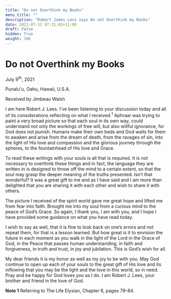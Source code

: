 ```yaml
---
title: "Do not Overthink my Books"
menu_title: ""
description: "Robert James Less says Do not Overthink my Books"
date: 2021-07-12 07:21:03+11:00
draft: False
hidden: True
weight: 386
---
```

# Do not Overthink my Books

July 9<sup>th</sup>, 2021 

Punalu'u, Oahu, Hawaii, U.S.A.

Received by Jimbeau Walsh   



I am here Robert J. Lees.  I’ve been listening to your discussion today and all of its considerations reflecting on what I received.<sup>1</sup> Aphraar was trying to paint a very broad picture so that each soul in its own way, could understand not only the workings of free will, but also willful ignorance, for God does not punish. Humans make their own beds and God waits for them to awaken and arise from the dream of death, from the ravages of sin, into the light of His love and compassion and the glorious journey through the spheres, to the fountainhead of His love and Grace. 

To read these writings with your souls is all that is required. It is not necessary to overthink these things and in fact, the language they are written in is designed to throw off the mind to a certain extent, so that the soul may grasp the deeper meaning of the truths presented. Isn’t that wonderful? It was a great gift to me and as I have said and I am more than delighted that you are sharing it with each other and wish to share it with others. 

The picture I received of the spirit world gave me great hope and lifted me from fear into faith. Brought me into my soul from a curious mind to the peace of God’s Grace. So again, I thank you, I am with you, and I hope I have provided some guidance on what you have read today. 

I wish to say as well, that it is fine to look back on one’s errors and not repeat them, for that is a lesson learned. But how great is it to envision the future in each moment as you walk in the light of the Lord in the Grace of God, in the Peace that passes human understanding, in faith and forgiveness, in truth and trust, in joy and jubilation. This is God’s wish for all. 

My dear friends it is my honor as well as my joy to be with you. May God continue to open up each of your souls to the great gift of His love and its inflowing that you may be the light and the love in this world, so in need. Pray and be happy for God loves you as I do. I am Robert J. Lees, your brother and friend in the love of God. 


**Note 1** Referring to The Life Elysian, Chapter 6, pages 79-84.